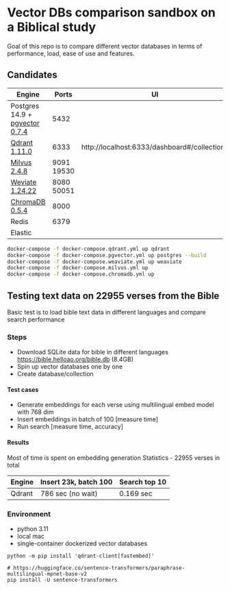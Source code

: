 # Vector DBs comparison sandbox on a Biblical study

Goal of this repo is to compare different vector databases in terms of performance, load,
ease of use and features.

## Candidates

| Engine                                                                 | Ports      | UI                                           
|------------------------------------------------------------------------|------------|----------------------------------------------|
| Postgres 14.9 + [pgvector 0.7.4](https://github.com/pgvector/pgvector) | 5432       |
| [Qdrant 1.11.0](https://github.com/qdrant/qdrant)                      | 6333       | http://localhost:6333/dashboard#/collections |
| [Milvus 2.4.8](https://github.com/milvus-io/milvus)                    | 9091 19530 |
| [Weviate 1.24.22](https://github.com/weaviate/weaviate)                | 8080 50051 |
| [ChromaDB 0.5.4](https://github.com/chroma-core/chroma)                | 8000       |
| Redis                                                                  | 6379       |
| Elastic                                                                |            |

```bash
docker-compose -f docker-compose.qdrant.yml up qdrant
docker-compose -f docker-compose.pgvector.yml up postgres --build
docker-compose -f docker-compose.weaviate.yml up weaviate
docker-compose -f docker-compose.milvus.yml up
docker-compose -f docker-compose.chromadb.yml up
```

## Testing text data on 22955 verses from the Bible

Basic test is to load bible text data in different languages and compare search performance

### Steps

- Download SQLite data for bible in different languages
  https://bible.helloao.org/bible.db (8.4GB)
- Spin up vector databases one by one
- Create database/collection

#### Test cases

- Generate embeddings for each verse using multilingual embed model with 768 dim
- Insert embeddings in batch of 100 [measure time]
- Run search [measure time, accuracy]


#### Results
Most of time is spent on embedding generation
Statistics - 22955 verses in total

| Engine |  Insert 23k, batch 100 | Search top 10 |
|--------|-----------------------|---------------|
| Qdrant |  786 sec (no wait)     | 0.169 sec     |

### Environment

- python 3.11
- local mac
- single-container dockerized vector databases

```
python -m pip install 'qdrant-client[fastembed]'

# https://huggingface.co/sentence-transformers/paraphrase-multilingual-mpnet-base-v2
pip install -U sentence-transformers
```